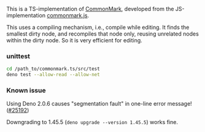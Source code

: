 This is a TS-implementation of [CommonMark], developed from the JS-implementation [commonmark.js].

This uses a compiling mechanism, i.e., compile while editing. It finds the
smallest dirty node, and recompiles that node only, reusing unrelated nodes
within the dirty node. So it is very efficient for editing.

### unittest

```bash
cd /path_to/commonmark.ts/src/test
deno test --allow-read --allow-net
```

### Known issue

Using Deno 2.0.6 causes "segmentation fault" in one-line error message! ([#25192](https://github.com/denoland/deno/issues/25192))

Downgrading to 1.45.5 (`deno upgrade --version 1.45.5`) works fine.

[CommonMark]: https://spec.commonmark.org/0.31.2/
[commonmark.js]: https://github.com/commonmark/commonmark.js
